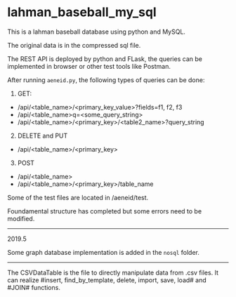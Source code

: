 # lahman_baseball_my_sql

This is a lahman baseball database using python and MySQL.

The original data is in the compressed sql file.

The REST API is deployed by python and FLask, the queries can be implemented in browser or other test tools like Postman.

After running ```aeneid.py```, the following types of queries can be done:

1. GET:
  - /api<dbname>/<table_name>/<primary_key_value>?fields=f1, f2, f3
  - /api<dbname>/<table_name>q=<some_query_string>
  - /api<dbname>/<table_name>/<primary_key>/<table2_name>?query_string
2. DELETE and PUT
  - /api<dbname>/<table_name>/<primary_key>
3. POST
  - /api<dbname>/<table_name>
  - /api<dbname>/<table_name>/<primary_key>/table_name
  
Some of the test files are located in /aeneid/test.

Foundamental structure has completed but some errors need to be modified.

---
2019.5

Some graph database implementation is added in the ```nosql``` folder.

---
The CSVDataTable is the file to directly manipulate data from .csv files. It can realize #insert, find_by_template, delete, import, save, load# and #JOIN# functions.
